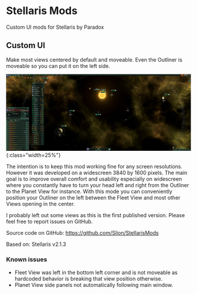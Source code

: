 # Stellaris Mods
Custom UI mods for Stellaris by Paradox

## Custom UI
Make most views centered by default and moveable.
Even the Outliner is moveable so you can put it on the left side.

![Outliner on the left](custom-ui.jpg "Preview"){:class="width=25%"}

The intention is to keep this mod working fine for any screen resolutions. However it was developed on a widescreen 3840 by 1600 pixels. The main goal is to improve overall comfort and usability especially on widescreen where you constantly have to turn your head left and right from the Outliner to the Planet View for instance.
With this mode you can conveniently position your Outliner on the left between the Fleet View and most other Views opening in the center.

I probably left out some views as this is the first published version.
Please feel free to report issues on GitHub.

Source code on GitHub:
https://github.com/Slion/StellarisMods

Based on:
Stellaris v2.1.3

### Known issues
* Fleet View was left in the bottom left corner and is not moveable as hardcoded behavior is breaking that view position otherwise.
* Planet View side panels not automatically following main window.